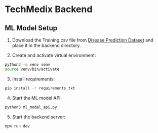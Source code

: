 # TechMedix Backend

## ML Model Setup

1. Download the Training.csv file from [Disease Prediction Dataset](https://www.kaggle.com/datasets/priyamallic/disease-prediction-using-machine-learning) and place it in the backend directory.

2. Create and activate virtual environment:

```bash
python3 -m venv venv
source venv/bin/activate
```

3. Install requirements:

```bash
pip install -r requirements.txt
```

4. Start the ML model API:

```bash
python3 ml_model_api.py
```

5. Start the backend server:

```bash
npm run dev
```
